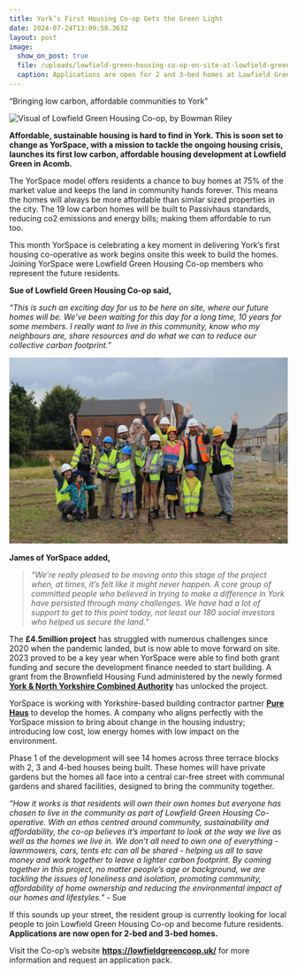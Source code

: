 ```yaml
---
title: York’s First Housing Co-op Gets the Green Light
date: 2024-07-24T13:09:58.363Z
layout: post
image:
  show_on_post: true
  file: /uploads/lowfield-green-housing-co-op-on-site-at-lowfield-green-06.jpeg
  caption: Applications are open for 2 and 3-bed homes at Lowfield Green in York
---
```

“Bringing low carbon, affordable communities to York”

![](/uploads/visual-of-lowfield-green-housing-co-op-by-bowman-riley-02.jpg "Visual of Lowfield Green Housing Co-op, by Bowman Riley")

**Affordable, sustainable housing is hard to find in York. This is soon set to change as YorSpace, with a mission to tackle the ongoing housing crisis, launches its first low carbon, affordable housing development at Lowfield Green in Acomb.**

The YorSpace model offers residents a chance to buy homes at 75% of the market value and keeps the land in community hands forever. This means the homes will always be more affordable than similar sized properties in the city. The 19 low carbon homes will be built to Passivhaus standards, reducing co2 emissions and energy bills; making them affordable to run too.  

This month YorSpace is celebrating a key moment in delivering York’s first housing co-operative as work begins onsite this week to build the homes. Joining YorSpace were Lowfield Green Housing Co-op members who represent the future residents. 

**Sue of Lowfield Green Housing Co-op said,** 

*“This is such an exciting day for us to be here on site, where our future homes will be. We’ve been waiting for this day for a long time, 10 years for some members. I really want to live in this community, know who my neighbours are, share resources and do what we can to reduce our collective carbon footprint.”*

![](/uploads/lowfield-green-housing-co-op-on-site-at-lowfield-green-03.jpeg "Members of Lowfield Green Housing Co-op on site at Lowfield Green in York")

**James of YorSpace added,** 

> *“We’re really pleased to be moving onto this stage of the project when, at times, it’s felt like it might never happen. A core group of committed people who believed in trying to make a difference in York have persisted through many challenges. We have had a lot of support to get to this point today, not least our 180 social investors who helped us secure the land.”*

The **£4.5million project** has struggled with numerous challenges since 2020 when the pandemic landed, but is now able to move forward on site. 2023 proved to be a key year when YorSpace were able to find both grant funding and secure the development finance needed to start building. A grant from the Brownfield Housing Fund administered by the newly formed **[York & North Yorkshire Combined Authority](https://yorknorthyorks-ca.gov.uk/york-and-north-yorkshire-brownfield-housing-fund/#:~:text=Background,sustainable%20and%20high%2Dquality%20places.)** has unlocked the project. 

YorSpace is working with Yorkshire-based building contractor partner **[Pure Haus](https://purehaus.co.uk/)** to develop the homes. A company who aligns perfectly with the YorSpace mission to bring about change in the housing industry; introducing low cost, low energy homes with low impact on the environment. 

Phase 1 of the development will see 14 homes across three terrace blocks with 2, 3 and 4-bed houses being built. These homes will have private gardens but the homes all face into a central car-free street with communal gardens and shared facilities, designed to bring the community together. 

*“How it works is that residents will own their own homes but everyone has chosen to live in the community as part of Lowfield Green Housing Co-operative. With an ethos centred around community, sustainability and affordability, the co-op believes it’s important to look at the way we live as well as the homes we live in. We don’t all need to own one of everything - lawnmowers, cars, tents etc can all be shared - helping us all to save money and work together to leave a lighter carbon footprint. By coming together in this project, no matter people’s age or background, we are tackling the issues of loneliness and isolation, promoting community, affordability of home ownership and reducing the environmental impact of our homes and lifestyles.”* - Sue

If this sounds up your street, the resident group is currently looking for local people to join Lowfield Green Housing Co-op and become future residents. **Applications are now open for 2-bed and 3-bed homes.** 

Visit the Co-op’s website **<https://lowfieldgreencoop.uk/>** for more information and request an application pack.